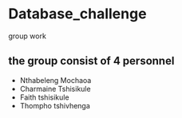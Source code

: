 # Database_challenge
group work


## the group consist of 4 personnel 
- Nthabeleng Mochaoa
- Charmaine Tshisikule
- Faith tshisikule
- Thompho tshivhenga
  

